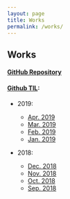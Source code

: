 ```yaml
---
layout: page
title: Works
permalink: /works/
---
```


## Works

<!-- #### [Portfolio](https://yangeok-private.github.io/portfolio/) -->

#### [GitHub Repository](https://github.com/yangeok/)

#### [Github TIL](https://github.com/Yangeok/Today-I-learned/tree/master/diary):

- 2019:

  - [Apr. 2019](https://github.com/Yangeok/Today-I-learned/blob/master/diary/04-2019.md)
  - [Mar. 2019](https://github.com/Yangeok/Today-I-learned/blob/master/diary/03-2019.md)
  - [Feb. 2019](https://github.com/Yangeok/Today-I-learned/blob/master/diary/02-2019.md)
  - [Jan. 2019](https://github.com/Yangeok/Today-I-learned/blob/master/diary/01-2019.md)

- 2018:

  - [Dec. 2018](https://github.com/Yangeok/Today-I-learned/blob/master/diary/12-2018.md)
  - [Nov. 2018](https://github.com/Yangeok/Today-I-learned/blob/master/diary/11-2018.md)
  - [Oct. 2018](https://github.com/Yangeok/Today-I-learned/blob/master/diary/10-2018.md)
  - [Sep. 2018](https://github.com/Yangeok/Today-I-learned/blob/master/diary/09-2018.md)
